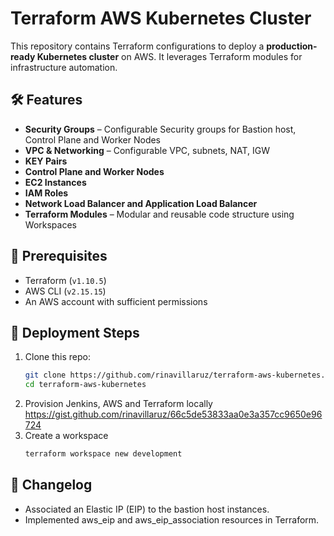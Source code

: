 # Terraform AWS Kubernetes Cluster

This repository contains Terraform configurations to deploy a **production-ready Kubernetes cluster** on AWS. It leverages Terraform modules for infrastructure automation.

## 🛠️ Features
- **Security Groups** – Configurable Security groups for Bastion host, Control Plane and Worker Nodes
- **VPC & Networking** – Configurable VPC, subnets, NAT, IGW
- **KEY Pairs**
- **Control Plane and Worker Nodes**
- **EC2 Instances**
- **IAM Roles**
- **Network Load Balancer and Application Load Balancer**
- **Terraform Modules** – Modular and reusable code structure using Workspaces

## 📌 Prerequisites
- Terraform (`v1.10.5`)
- AWS CLI (`v2.15.15`)
- An AWS account with sufficient permissions

## 🚀 Deployment Steps
1. Clone this repo:
   ```sh
   git clone https://github.com/rinavillaruz/terraform-aws-kubernetes.git
   cd terraform-aws-kubernetes
2. Provision Jenkins, AWS and Terraform locally https://gist.github.com/rinavillaruz/66c5de53833aa0e3a357cc9650e96724
3. Create a workspace
   ```sh
   terraform workspace new development

## 🚀 Changelog
- Associated an Elastic IP (EIP) to the bastion host instances.
- Implemented aws_eip and aws_eip_association resources in Terraform.


